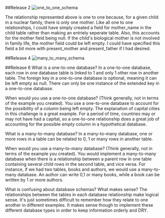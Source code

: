 ##Release 2
![one_to_one_schema](../imgs/one_to_one.png)

The relationship represented above is one to one because, for a given child in a nuclear family, there is only one mother. Like all one to one relationships, I could have simply created a field for mother_name in the child table rather than making an entriely seperate table. Also, this accounts for the mother field being null. If the child's biological mother is not involved in family life, the mother field could be left empty. I could have specified this field a bit more with present_mother and present_father if I had desired.

##Release 4
![many_to_many_schema](../imgs/many_to_many.png)

##Release 6
What is a one-to-one database?
In a one-to-one database, each row in one database table is linked to 1 and only 1 other row in another table. The foreign key in a one-to-one database is optional, meaning it can be left empty as null. There can only be one instance of the extended key in a one-to-one database.

When would you use a one-to-one database? (Think generally, not in terms of the example you created).
You use a one-to-one database to account for the possibility of a column being left empty. The explanation of capital cities in this challenge is a great example. For a period of time, countries may or may not have had a capital, so a one-to-one relationship does a great job of accounting for the possible empty column in a hypothetical database.

What is a many-to-many database?
In a many-to-many database, one or more rows in a table can be related to 0, 1 or many rows in another table.

When would you use a many-to-many database? (Think generally, not in terms of the example you created).
You would implement a many-to-many database when there is a relationship between a parent row in one table containing several child rows in the second table, and vice versa. For instance, if we had two tables, books and authors, we would use a many-to-many database. An author can write 0,1 or many books, while a book can be written by 1 or more authors.

What is confusing about database schemas? What makes sense?
The relationships between the tables in each database relationship make logical sense. It's just sometimes difficult to remember how they relate to one another in different examples. It makes sense though to implement these different database types in order to keep information orderly and DRY.